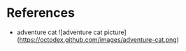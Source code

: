 # References

* adventure cat
![adventure cat picture] (https://octodex.github.com/images/adventure-cat.png)